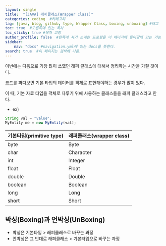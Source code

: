 ```yaml
---
layout: single
title:  "[JAVA] 래퍼클래스(Wrapper Class)"
categories: coding  #카테고리
tag: [java, blog, github, type, Wrapper Class, boxing, unboxing] #태그
toc: true  #오른쪽에 있는 목차
toc_sticky: true #목차 고정
author_profile: false  #왼쪽에 자기 소개란 프로필을 이 페이지에 들어갈때 끄는 기능
sidebar:
    nav: "docs" #navigation.yml에 있는 docs를 뜻한다.
search: true  #이 페이지는 검색에 나옴.
---
```


이번에는 다음으로 가장 많이 쓰였던 래퍼 클래스에 대해서 정리하는 시간을 가질 것이다.

코드를 짜다보면 기본 타입의 데이터를 객체로 표현해야하는 경우가 많이 있다.

이 때, 기본 자료 타입을 객체로 다루기 위해 사용하는 클래스들을 래퍼 클래스라고 한다.
- ex) 

```java
String val = "value";
MyEntity me = new MyEntity(val);
```

|기본타입(primitive type)|래퍼클래스(wrapper class)|
|---|---|
|byte|Byte|
|char|Character|
|int|Integer|
|float|Float|
|double|Double|
|boolean|Boolean|
|long|Long|
|short|Short|

## 박싱(Boxing)과 언박싱(UnBoxing)

- 박싱은 기본타입 > 래퍼클래스로 바꾸는 과정
- 언박싱은 그 반대로 래퍼클래스 > 기본타입으로 바꾸는 과정
  
